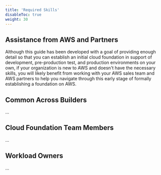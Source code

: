 ```yaml
---
title: 'Required Skills'
disableToc: true
weight: 30
---  
```


## Assistance from AWS and Partners

Although this guide has been developed with a goal of providing enough detail so that you can establish an initial cloud foundation in support of development, pre-production test, and production environments on your own, if your organization is new to AWS and doesn't have the necessary skills, you will likely benefit from working with your AWS sales team and AWS partners to help you navigate through this early stage of formally establishing a foundation on AWS.

## Common Across Builders

...

## Cloud Foundation Team Members

...

## Workload Owners

...
